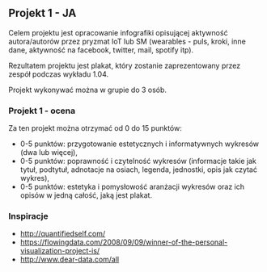 ## Projekt 1 - JA

Celem projektu jest opracowanie infografiki opisującej aktywność autora/autorów przez pryzmat IoT lub SM (wearables - puls, kroki, inne dane, aktywność na facebook, twitter, mail, spotify itp). 

Rezultatem projektu jest plakat, który zostanie zaprezentowany przez zespół podczas wykładu 1.04.

Projekt wykonywać można w grupie do 3 osób. 

### Projekt 1 - ocena

Za ten projekt można otrzymać od 0 do 15 punktów:

* 0-5 punktów: przygotowanie estetycznych i informatywnych wykresów (dwa lub więcej),
* 0-5 punktów: poprawność i czytelność wykresów (informacje takie jak tytuł, podtytuł, adnotacje na osiach, legenda, jednostki, opis jak czytać wykres),
* 0-5 punktów: estetyka i pomysłowość aranżacji wykresów oraz ich opisów w jedną całość, jaką jest plakat.

### Inspiracje

* http://quantifiedself.com/
* https://flowingdata.com/2008/09/09/winner-of-the-personal-visualization-project-is/
* http://www.dear-data.com/all
